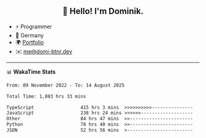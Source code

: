 <h2 align="center">👋 Hello! I'm Dominik.</h2>

- ⚡ Programmer
- 📍 Germany
- 🌍 [Portfolio](https://domi-btnr.dev)
- ✉️ [me@domi-btnr.dev](mailto://me@domi-btnr.dev)

---
📊 **WakaTime Stats**
<!--START_SECTION:waka-->

```txt
From: 09 November 2022 - To: 14 August 2025

Total Time: 1,083 hrs 33 mins

TypeScript                 415 hrs 3 mins  >>>>>>>>>>---------------   38.30 %
JavaScript                 238 hrs 24 mins >>>>>>-------------------   22.00 %
Other                      84 hrs 47 mins  >>-----------------------   07.82 %
Python                     78 hrs 40 mins  >>-----------------------   07.26 %
JSON                       52 hrs 56 mins  >------------------------   04.89 %
```

<!--END_SECTION:waka-->
